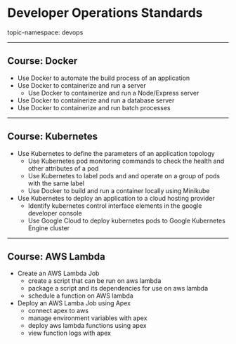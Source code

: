 # Developer Operations Standards

topic-namespace: devops

---
## Course: Docker

- Use Docker to automate the build process of an application
- Use Docker to containerize and run a server
  - Use Docker to containerize and run a Node/Express server
- Use Docker to containerize and run a database server
- Use Docker to containerize and run batch processes


---
## Course: Kubernetes

- Use Kubernetes to define the parameters of an application topology
  - Use Kubernetes pod monitoring commands to check the health and other attributes of a pod
  - Use Kubernetes to label pods and and operate on a group of pods with the same label
  - Use Docker to build and run a container locally using Minikube
- Use Kubernetes to deploy an application to a cloud hosting provider
  - Identify kubernetes control interface elements in the google developer console
  - Use Google Cloud to deploy kubernetes pods to Google Kubernetes Engine cluster

---
## Course: AWS Lambda

- Create an AWS Lambda Job
  - create a script that can be run on aws lambda
  - package a script and its dependencies for use on aws lambda 
  - schedule a function on AWS lambda
- Deploy an AWS Lamba Job using Apex
  - connect apex to aws
  - manage environment variables with apex
  - deploy aws lambda functions using apex
  - view function logs with apex
